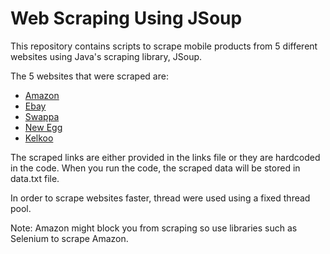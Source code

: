 ﻿# Web Scraping Using JSoup

This repository contains scripts to scrape mobile products from 5 different websites using Java's scraping library, JSoup.

The 5 websites that were scraped are:
- [Amazon](https://www.amazon.com/)
- [Ebay](https://www.ebay.com/)
- [Swappa](https://swappa.com/)
- [New Egg](https://www.newegg.com/)
- [Kelkoo](https://www.kelkoo.co.uk/)

The scraped links are either provided in the links file or they are hardcoded in the code. When you run the code, the scraped data will be stored in data.txt file.

In order to scrape websites faster, thread were used using a fixed thread pool.

Note: Amazon might block you from scraping so use libraries such as Selenium to scrape Amazon.
